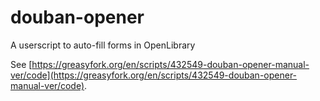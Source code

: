 # douban-opener
A userscript to auto-fill forms in OpenLibrary

See [https://greasyfork.org/en/scripts/432549-douban-opener-manual-ver/code](https://greasyfork.org/en/scripts/432549-douban-opener-manual-ver/code).

